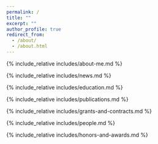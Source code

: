 ```yaml
---
permalink: /
title: ""
excerpt: ""
author_profile: true
redirect_from:
  - /about/
  - /about.html
---
```


<span class='anchor' id='about-me'></span>

{% include_relative includes/about-me.md %}

{% include_relative includes/news.md %}

{% include_relative includes/education.md %}

{% include_relative includes/publications.md %}

{% include_relative includes/grants-and-contracts.md %}

{% include_relative includes/people.md %}

{% include_relative includes/honors-and-awards.md %}
